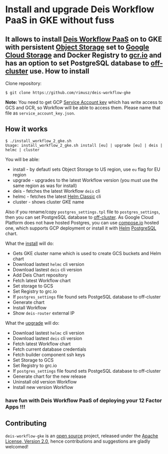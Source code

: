 Install and upgrade Deis Workflow PaaS in GKE without fuss
========================

It allows to install [Deis Workflow PaaS](https://deis.com/workflow/) on to GKE with persistent [Object Storage](https://deis.com/docs/workflow/installing-workflow/configuring-object-storage/) set to [Google Cloud Storage](https://cloud.google.com/storage/) and Docker Registry to [gcr.io](https://cloud.google.com/container-registry/)
and has an option to set PostgreSQL database to [off-cluster](https://deis.com/docs/workflow/installing-workflow/configuring-postgres/#provisioning-off-cluster-postgres) use.
How to install
----------


Clone repository:

```
$ git clone https://github.com/rimusz/deis-workflow-gke
```

**Note:** You need to get GCP [Service Account key](https://cloud.google.com/compute/docs/access/service-accounts) which has write access to GCS and GCR, so Workflow will be able to access them. Please name that file as `service_account_key.json`.


How it works
------------

```
$ ./install_workflow_2_gke.sh
Usage: install_workflow_2_gke.sh install [eu] | upgrade [eu] | deis | helmc | cluster
```

You will be able:

- install - by defautl sets Object Storage to US region, use `eu` flag for EU region
- upgrade - upgrades to the latest Workflow version (you must use the same region as was for install)
- deis - fetches the latest Workflow `deis` cli
- helmc - fetches the latest [Helm Classic](https://github.com/helm/helm-classic) cli
- cluster - shows cluster GKE name

Also if you rename/copy `postgres_settings.tpl` file to `postgres_settings`, then you can set PostgreSQL database to [off-cluster](https://deis.com/docs/workflow/installing-workflow/configuring-postgres/#provisioning-off-cluster-postgres).
As Google Cloud Platform does not have hosted Postgres, you can use [compose.io](https://www.compose.com/postgresql) hosted one, which supports GCP deployment or install it with [Helm](http://helm.sh) [PostgreSQL](https://github.com/bitnami/charts/tree/master/postgresql) chart.

What the [install](https://deis.com/docs/workflow/installing-workflow/) will do:

- Gets GKE cluster name which is used to create GCS buckets and Helm chart
- Download lastest `helmc` cli version
- Download lastest `deis` cli version
- Add Deis Chart repository
- Fetch latest Workflow chart
- Set storage to GCS
- Set Registry to grc.io
- If `postgres_settings` file found sets PostgeSQL database to off-cluster 
- Generate chart
- Install Workflow
- Show `deis-router` external IP

What the [upgrade](https://deis.com/docs/workflow/managing-workflow/upgrading-workflow/) will do:

- Download lastest `helmc` cli version
- Download lastest `deis` cli version
- Fetch latest Workflow chart
- Fetch current database credentials
- Fetch builder component ssh keys
- Set Storage to GCS
- Set Registry to grc.io
- If `postgres_settings` file found sets PostgeSQL database to off-cluster 
- Generate chart for the new release
- Uninstall old version Workflow
- Install new version Workflow

### have fun with Deis Workflow PaaS of deploying your 12 Factor Apps !!!

## Contributing

`deis-workflow-gke` is an [open source](http://opensource.org/osd) project, released under
the [Apache License, Version 2.0](http://opensource.org/licenses/Apache-2.0),
hence contributions and suggestions are gladly welcomed!
